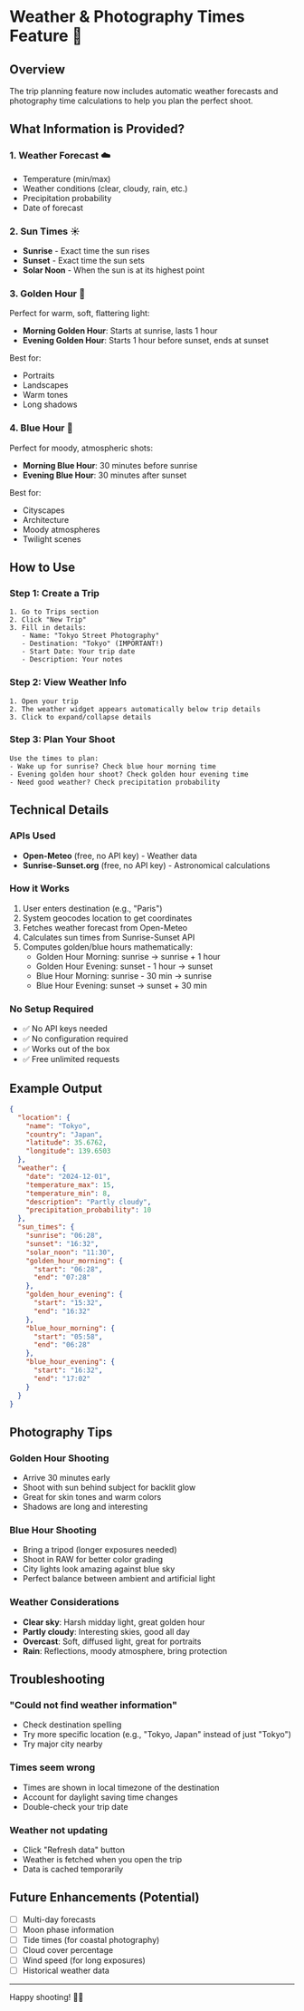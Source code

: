 # Weather & Photography Times Feature 🌅

## Overview

The trip planning feature now includes automatic weather forecasts and photography time calculations to help you plan the perfect shoot.

## What Information is Provided?

### 1. Weather Forecast ☁️
- Temperature (min/max)
- Weather conditions (clear, cloudy, rain, etc.)
- Precipitation probability
- Date of forecast

### 2. Sun Times ☀️
- **Sunrise** - Exact time the sun rises
- **Sunset** - Exact time the sun sets
- **Solar Noon** - When the sun is at its highest point

### 3. Golden Hour 🌅
Perfect for warm, soft, flattering light:
- **Morning Golden Hour**: Starts at sunrise, lasts 1 hour
- **Evening Golden Hour**: Starts 1 hour before sunset, ends at sunset

Best for:
- Portraits
- Landscapes
- Warm tones
- Long shadows

### 4. Blue Hour 🌆
Perfect for moody, atmospheric shots:
- **Morning Blue Hour**: 30 minutes before sunrise
- **Evening Blue Hour**: 30 minutes after sunset

Best for:
- Cityscapes
- Architecture
- Moody atmospheres
- Twilight scenes

## How to Use

### Step 1: Create a Trip
```
1. Go to Trips section
2. Click "New Trip"
3. Fill in details:
   - Name: "Tokyo Street Photography"
   - Destination: "Tokyo" (IMPORTANT!)
   - Start Date: Your trip date
   - Description: Your notes
```

### Step 2: View Weather Info
```
1. Open your trip
2. The weather widget appears automatically below trip details
3. Click to expand/collapse details
```

### Step 3: Plan Your Shoot
```
Use the times to plan:
- Wake up for sunrise? Check blue hour morning time
- Evening golden hour shoot? Check golden hour evening time
- Need good weather? Check precipitation probability
```

## Technical Details

### APIs Used
- **Open-Meteo** (free, no API key) - Weather data
- **Sunrise-Sunset.org** (free, no API key) - Astronomical calculations

### How it Works
1. User enters destination (e.g., "Paris")
2. System geocodes location to get coordinates
3. Fetches weather forecast from Open-Meteo
4. Calculates sun times from Sunrise-Sunset API
5. Computes golden/blue hours mathematically:
   - Golden Hour Morning: sunrise → sunrise + 1 hour
   - Golden Hour Evening: sunset - 1 hour → sunset
   - Blue Hour Morning: sunrise - 30 min → sunrise
   - Blue Hour Evening: sunset → sunset + 30 min

### No Setup Required
- ✅ No API keys needed
- ✅ No configuration required
- ✅ Works out of the box
- ✅ Free unlimited requests

## Example Output

```json
{
  "location": {
    "name": "Tokyo",
    "country": "Japan",
    "latitude": 35.6762,
    "longitude": 139.6503
  },
  "weather": {
    "date": "2024-12-01",
    "temperature_max": 15,
    "temperature_min": 8,
    "description": "Partly cloudy",
    "precipitation_probability": 10
  },
  "sun_times": {
    "sunrise": "06:28",
    "sunset": "16:32",
    "solar_noon": "11:30",
    "golden_hour_morning": {
      "start": "06:28",
      "end": "07:28"
    },
    "golden_hour_evening": {
      "start": "15:32",
      "end": "16:32"
    },
    "blue_hour_morning": {
      "start": "05:58",
      "end": "06:28"
    },
    "blue_hour_evening": {
      "start": "16:32",
      "end": "17:02"
    }
  }
}
```

## Photography Tips

### Golden Hour Shooting
- Arrive 30 minutes early
- Shoot with sun behind subject for backlit glow
- Great for skin tones and warm colors
- Shadows are long and interesting

### Blue Hour Shooting
- Bring a tripod (longer exposures needed)
- Shoot in RAW for better color grading
- City lights look amazing against blue sky
- Perfect balance between ambient and artificial light

### Weather Considerations
- **Clear sky**: Harsh midday light, great golden hour
- **Partly cloudy**: Interesting skies, good all day
- **Overcast**: Soft, diffused light, great for portraits
- **Rain**: Reflections, moody atmosphere, bring protection

## Troubleshooting

### "Could not find weather information"
- Check destination spelling
- Try more specific location (e.g., "Tokyo, Japan" instead of just "Tokyo")
- Try major city nearby

### Times seem wrong
- Times are shown in local timezone of the destination
- Account for daylight saving time changes
- Double-check your trip date

### Weather not updating
- Click "Refresh data" button
- Weather is fetched when you open the trip
- Data is cached temporarily

## Future Enhancements (Potential)

- [ ] Multi-day forecasts
- [ ] Moon phase information
- [ ] Tide times (for coastal photography)
- [ ] Cloud cover percentage
- [ ] Wind speed (for long exposures)
- [ ] Historical weather data

---

Happy shooting! 📸🌅

